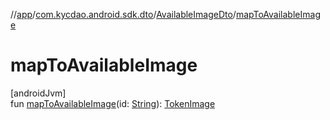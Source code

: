 //[app](../../../index.md)/[com.kycdao.android.sdk.dto](../index.md)/[AvailableImageDto](index.md)/[mapToAvailableImage](map-to-available-image.md)

# mapToAvailableImage

[androidJvm]\
fun [mapToAvailableImage](map-to-available-image.md)(id: [String](https://kotlinlang.org/api/latest/jvm/stdlib/kotlin/-string/index.html)): [TokenImage](../../com.kycdao.android.sdk.model/-token-image/index.md)
